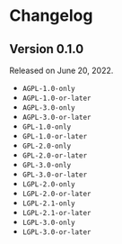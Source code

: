 Changelog
=========

Version 0.1.0
-------------

Released on June 20, 2022.

 -  `AGPL-1.0-only`
 -  `AGPL-1.0-or-later`
 -  `AGPL-3.0-only`
 -  `AGPL-3.0-or-later`
 -  `GPL-1.0-only`
 -  `GPL-1.0-or-later`
 -  `GPL-2.0-only`
 -  `GPL-2.0-or-later`
 -  `GPL-3.0-only`
 -  `GPL-3.0-or-later`
 -  `LGPL-2.0-only`
 -  `LGPL-2.0-or-later`
 -  `LGPL-2.1-only`
 -  `LGPL-2.1-or-later`
 -  `LGPL-3.0-only`
 -  `LGPL-3.0-or-later`
